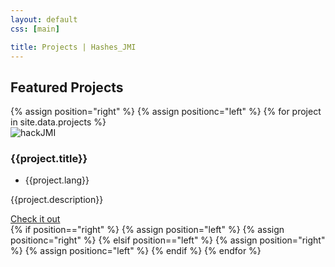 ```yaml
---
layout: default
css: [main]

title: Projects | Hashes_JMI
---
```

<section id="projects">
        <div class="user-details">
  <h1> Featured Projects </h1>
</div>
{% assign position="right" %}
{% assign positionc="left" %}
{% for project in site.data.projects %}
  <div class="user-projects">
    <div class="images-{{position}}">
      <img alt="hackJMI" src="{{page.baseurl}}/assets/images/projects/{{project.image}}" />
    </div>
    <div class="contents-{{positionc}}">
      <h3> {{project.title}} </h3>
      <ul>
        <li>{{project.lang}}</li>
      </ul>
      <p>{{project.description}}</p>
      <a class="project-link" href="{{project.link}}">Check it out</a>
    </div>
  </div>
  {% if position=="right" %}
    {% assign position="left" %}
    {% assign positionc="right" %}
  {% elsif position=="left" %}
    {% assign position="right" %}
    {% assign positionc="left" %}
  {% endif %}
{% endfor %}
</section>
